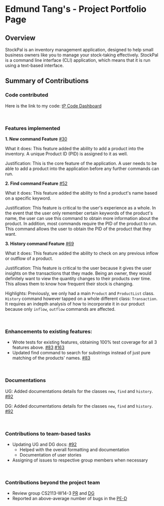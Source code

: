 <!--- @@author EdmundTangg --->
# Edmund Tang's - Project Portfolio Page

## Overview
StockPal is an inventory management application, designed to help small business owners like you to manage your stock-taking effectively.
StockPal is a command line interface (CLI) application, which means that it is run using a text-based interface.

## Summary of Contributions

### Code contributed
Here is the link to my code:
[tP Code Dashboard](https://nus-cs2113-ay2324s2.github.io/tp-dashboard/?search=edmundtangg&breakdown=true&sort=groupTitle%20dsc&sortWithin=title&since=2024-02-23&timeframe=commit&mergegroup=&groupSelect=groupByRepos&checkedFileTypes=docs~functional-code~test-code~other&tabOpen=true&tabType=authorship&tabAuthor=EdmundTangg&tabRepo=AY2324S2-CS2113T-T09-3%2Ftp%5Bmaster%5D&authorshipIsMergeGroup=false&authorshipFileTypes=docs~functional-code~test-code&authorshipIsBinaryFileTypeChecked=false&authorshipIsIgnoredFilesChecked=false)

<br/>

### Features implemented
**1. New command Feature**
[#30](https://github.com/AY2324S2-CS2113T-T09-3/tp/pull/30)

What it does:
This feature added the ability to add a product into the inventory.
A unique Product ID (PID) is assigned to it as well.

Justification:
This is the core feature of the application.
A user needs to be able to add a product into the application before any further commands can run.

**2. Find command Feature**
[#52](https://github.com/AY2324S2-CS2113T-T09-3/tp/pull/52)

What it does:
This feature added the ability to find a product's name based on a specific keyword.

Justification:
This feature is critical to the user's experience as a whole.
In the event that the user only remember certain keywords of the product's name,
the user can use this command to obtain more information about the product.
In addition, most commands require the PID of the product to run.
This command allows the user to obtain the PID of the product that they want.

**3. History command Feature**
[#69](https://github.com/AY2324S2-CS2113T-T09-3/tp/pull/69)

What it does:
This feature added the ability to check on any previous inflow or outflow of a product.

Justification:
This feature is critical to the user because it gives the user insights on the transactions that they made.
Being an owner, they would definitely want to view the quantity changes to their products over time.
This allows them to know how frequent their stock is changing.


Highlights:
Previously, we only had a main `Product` and `ProductList` class.
`History` command however tapped on a whole different class: `Transaction`.
It requires an indepth analysis of how to incorporate it in our product because only `inflow`, `outflow` commands are affected.


<br/>

### Enhancements to existing features:
- Wrote tests for existing features, obtaining 100% test coverage for all 3 features above. [#83](https://github.com/AY2324S2-CS2113T-T09-3/tp/pull/83) [#163](https://github.com/AY2324S2-CS2113T-T09-3/tp/pull/163)
- Updated find command to search for substrings instead of just pure matching of the products' names.  [#83](https://github.com/AY2324S2-CS2113T-T09-3/tp/pull/83)

<br/>

### Documentations
UG: Added documentations details for the classes `new`, `find` and `history`. [#92](https://github.com/AY2324S2-CS2113T-T09-3/tp/pull/92)

DG: Added documentations details for the classes `new`, `find` and `history`. [#92](https://github.com/AY2324S2-CS2113T-T09-3/tp/pull/92)

<br/>

### Contributions to team-based tasks
- Updating UG and DG docs: [#92](https://github.com/AY2324S2-CS2113T-T09-3/tp/pull/92)
  - Helped with the overall formatting and documentation
  - Documentation of user stories
- Assigning of issues to respective group members when necessary

<br/>

### Contributions beyond the project team
- Review group CS2113-W14-3 [PR](https://github.com/nus-cs2113-AY2324S2/tp/pull/58)
  and [DG](https://ay2324s2-cs2113-w14-3.github.io/tp/DeveloperGuide.html)
- Reported an above-average number of bugs in the [PE-D](https://github.com/edmundtangg/ped/issues)